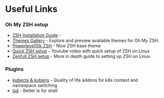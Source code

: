 # Useful Links

### Oh My ZSH setup
- [ZSH Installation Guide](https://github.com/ohmyzsh/ohmyzsh/wiki/Installing-ZSH) - 
- [Themes Gallery](https://github.com/ohmyzsh/ohmyzsh/wiki/themes) - Explore and preview available themes for Oh My ZSH.
- [Powerlevel10k ZSH](https://github.com/romkatv/powerlevel10k) - Nice ZSH base theme
- [Quick ZSH setup](https://www.youtube.com/watch?v=80PHRWH84Tc) - Youtube video with quick setup of ZSH on Linux
- [Zenfull ZSH setup](https://www.youtube.com/watch?v=ud7YxC33Z3w) - More in depth guide to setting up ZSH on Linux 

### Plugins
- [kubectx & kubens](https://github.com/ahmetb/kubectx) - Quality of life addons for k8s context and namespace switching
- [lsd](https://github.com/lsd-rs/lsd) - Better ls for shell
